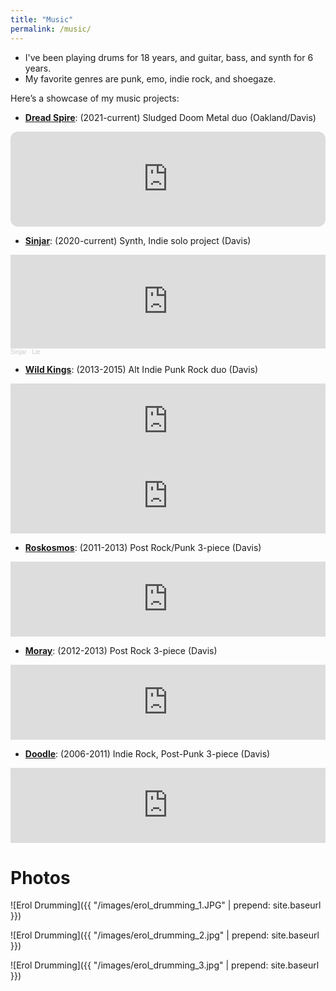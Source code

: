 ```yaml
---
title: "Music"
permalink: /music/
---
```


* I've been playing drums for 18 years, and guitar, bass, and synth for 6 years.
* My favorite genres are punk, emo, indie rock, and shoegaze.

Here’s a showcase of my music projects:

- [**Dread Spire**](https://dreadspire.bandcamp.com/): (2021-current) Sludged Doom Metal duo (Oakland/Davis)

<iframe style="border-radius:12px" src="https://open.spotify.com/embed/artist/19sbutOT1IUBohowndpZTD?utm_source=generator&theme=0" width="100%" height="152" frameBorder="0" allowfullscreen="" allow="autoplay; clipboard-write; encrypted-media; fullscreen; picture-in-picture" loading="lazy"></iframe>

- [**Sinjar**](https://soundcloud.com/sinjar_music): (2020-current) Synth, Indie solo project (Davis)

<iframe width="100%" height="150" scrolling="no" frameborder="no" allow="autoplay" src="https://w.soundcloud.com/player/?url=https%3A//api.soundcloud.com/tracks/1197760069&color=%23ff5500&auto_play=false&hide_related=false&show_comments=true&show_user=true&show_reposts=false&show_teaser=true&visual=true"></iframe><div style="font-size: 10px; color: #cccccc;line-break: anywhere;word-break: normal;overflow: hidden;white-space: nowrap;text-overflow: ellipsis; font-family: Interstate,Lucida Grande,Lucida Sans Unicode,Lucida Sans,Garuda,Verdana,Tahoma,sans-serif;font-weight: 100;"><a href="https://soundcloud.com/sinjar_music" title="Sinjar" target="_blank" style="color: #cccccc; text-decoration: none;">Sinjar</a> · <a href="https://soundcloud.com/sinjar_music/lie" title="Lie" target="_blank" style="color: #cccccc; text-decoration: none;">Lie</a></div>

- [**Wild Kings**](https://wildkings.bandcamp.com/): (2013-2015) Alt Indie Punk Rock duo (Davis)

<iframe style="border: 0; width: 100%; height: 120px;" src="https://bandcamp.com/EmbeddedPlayer/album=3821111435/size=large/bgcol=ffffff/linkcol=0687f5/tracklist=false/artwork=small/transparent=true/" seamless><a href="https://wildkings.bandcamp.com/album/demonstration">Demonstration by Wild Kings</a></iframe>

<iframe style="border: 0; width: 100%; height: 120px;" src="https://bandcamp.com/EmbeddedPlayer/track=3623492109/size=large/bgcol=ffffff/linkcol=0687f5/tracklist=false/artwork=small/transparent=true/" seamless><a href="https://wildkings.bandcamp.com/track/thunderclap-enter-wild-kings">THUNDERCLAP/ENTER Wild Kings by Wild Kings</a></iframe>

- [**Roskosmos**](https://roskosmos.bandcamp.com/album/limits-ep): (2011-2013) Post Rock/Punk 3-piece (Davis)

<iframe style="border: 0; width: 100%; height: 120px;" src="https://bandcamp.com/EmbeddedPlayer/album=663370728/size=large/bgcol=ffffff/linkcol=0687f5/tracklist=false/artwork=small/transparent=true/" seamless><a href="https://roskosmos.bandcamp.com/album/limits-ep">Limits EP by Roskosmos</a></iframe>

- [**Moray**](https://moraymusic.bandcamp.com/album/into-the-departing-light-ep): (2012-2013) Post Rock 3-piece (Davis)

<iframe style="border: 0; width: 100%; height: 120px;" src="https://bandcamp.com/EmbeddedPlayer/album=2464931976/size=large/bgcol=ffffff/linkcol=0687f5/tracklist=false/artwork=small/transparent=true/" seamless><a href="https://moraymusic.bandcamp.com/album/into-the-departing-light-ep">Into The Departing Light EP by Moray</a></iframe>

- [**Doodle**](https://doodlemusic.bandcamp.com/album/leviathan-99): (2006-2011) Indie Rock, Post-Punk 3-piece (Davis)

<iframe style="border: 0; width: 100%; height: 120px;" src="https://bandcamp.com/EmbeddedPlayer/album=1074697630/size=large/bgcol=ffffff/linkcol=0687f5/tracklist=false/artwork=small/transparent=true/" seamless><a href="https://doodlemusic.bandcamp.com/album/leviathan-99">Leviathan 99 by Doodle</a></iframe>


# Photos 

![Erol Drumming]({{ "/images/erol_drumming_1.JPG" | prepend: site.baseurl }})

![Erol Drumming]({{ "/images/erol_drumming_2.jpg" | prepend: site.baseurl }})

![Erol Drumming]({{ "/images/erol_drumming_3.jpg" | prepend: site.baseurl }})

<!-- ![Erol Drumming]({{ "/images/erol_drumming_4.heic" | prepend: site.baseurl }}) -->
